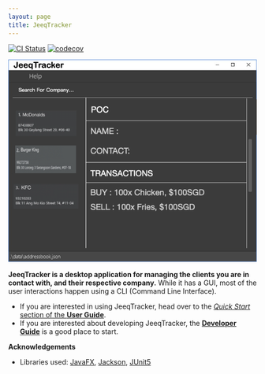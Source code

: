 ```yaml
---
layout: page
title: JeeqTracker
---
```


[![CI Status](https://github.com/AY2223S1-CS2103T-T09-1/tp/workflows/Java%20CI/badge.svg)](https://github.com/AY2223S1-CS2103T-T09-1/tp/actions)
[![codecov](https://codecov.io/gh/AY2223S1-CS2103T-T09-1/tp/branch/master/graph/badge.svg?token=JU450Y7L4A)](https://codecov.io/gh/AY2223S1-CS2103T-T09-1/tp)

![Ui](images/Ui.png)

**JeeqTracker is a desktop application for managing the clients you are in contact with, and their respective company.**
While it has a GUI, most of the user interactions happen using a CLI (Command Line Interface).

* If you are interested in using JeeqTracker, head over to the [_Quick Start_ section of the **User Guide**](UserGuide.html#quick-start).
* If you are interested about developing JeeqTracker, the [**Developer Guide**](DeveloperGuide.html) is a good place to start.


**Acknowledgements**

* Libraries used: [JavaFX](https://openjfx.io/), [Jackson](https://github.com/FasterXML/jackson), [JUnit5](https://github.com/junit-team/junit5)
